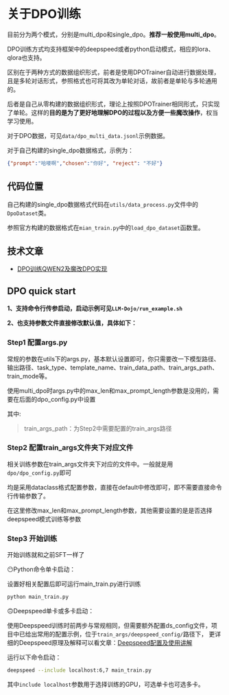 # 关于DPO训练
目前分为两个模式，分别是multi_dpo和single_dpo。**推荐一般使用multi_dpo**。

DPO训练方式均支持框架中的deepspeed或者python启动模式，相应的lora、qlora也支持。

区别在于两种方式的数据组织形式，前者是使用DPOTrainer自动进行数据处理，且是多轮对话形式，参照格式也可将其改为单轮对话，故前者是单轮与多轮通用的。

后者是自己从零构建的数据组织形式，理论上按照DPOTrainer相同形式，只实现了单轮。这样的**目的是为了更好地理解DPO的过程以及方便一些魔改操作**，权当学习使用。

对于DPO数据，可见```data/dpo_multi_data.jsonl```示例数据。

对于自己构建的single_dpo数据格式，示例为：
```json lines
{"prompt":"哈喽啊","chosen":"你好", "reject": "不好"}
```

## 代码位置

自己构建的single_dpo数据格式代码在```utils/data_process.py```文件中的```DpoDataset```类。

参照官方构建的数据格式在```mian_train.py```中的```load_dpo_dataset```函数里。


## 技术文章
- [DPO训练QWEN2及魔改DPO实现](https://zhuanlan.zhihu.com/p/702569978)


## DPO quick start

**1、支持命令行传参启动，启动示例可见```LLM-Dojo/run_example.sh```**

**2、也支持参数文件直接修改默认值，具体如下：**

### Step1 配置args.py
常规的参数在utils下的args.py，基本默认设置即可，你只需要改一下模型路径、输出路径、task_type、template_name、train_data_path、train_args_path、train_mode等。

使用multi_dpo时args.py中的max_len和max_prompt_length参数是没用的，需要在后面的dpo_config.py中设置

其中:
> train_args_path：为Step2中需要配置的train_args路径

### Step2 配置train_args文件夹下对应文件
相关训练参数在train_args文件夹下对应的文件中。一般就是用```dpo/dpo_config.py```即可

均是采用dataclass格式配置参数，直接在default中修改即可，即不需要直接命令行传输参数了。

在这里修改max_len和max_prompt_length参数，其他需要设置的是是否选择deepspeed模式训练等参数

### Step3 开始训练

开始训练就和之前SFT一样了

😶Python命令单卡启动：

设置好相关配置后即可运行main_train.py进行训练
```bash
python main_train.py
```

🙃Deepspeed单卡或多卡启动：

使用Deepspeed训练时前两步与常规相同，但需要额外配置ds_config文件，项目中已给出常用的配置示例，位于```train_args/deepspeed_config/```路径下，
更详细的Deepspeed原理及解释可以看文章：[Deepspeed配置及使用讲解](https://zhuanlan.zhihu.com/p/698631348)

运行以下命令启动：
```bash
deepspeed --include localhost:6,7 main_train.py
```
其中```include localhost```参数用于选择训练的GPU，可选单卡也可选多卡。


